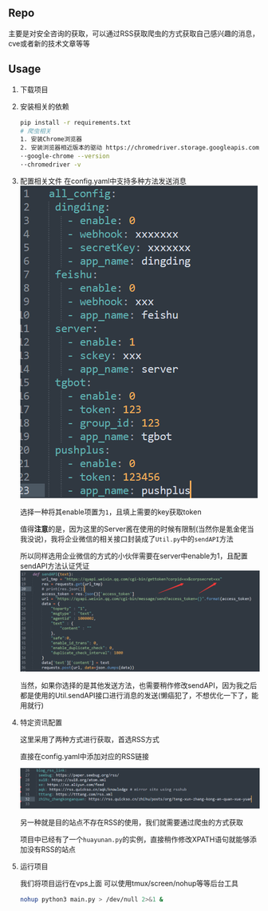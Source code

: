 ## Repo

主要是对安全咨询的获取，可以通过RSS获取爬虫的方式获取自己感兴趣的消息，cve或者新的技术文章等等

## Usage

1. 下载项目

2. 安装相关的依赖

   ```bash
   pip install -r requirements.txt
   # 爬虫相关
   1. 安装Chrome浏览器
   2. 安装浏览器相近版本的驱动 https://chromedriver.storage.googleapis.com/index.html
   ··google-chrome --version
   ··chromedriver -v
   ```

3. 配置相关文件
   在config.yaml中支持多种方法发送消息
   ![image-20220901102516363](README/image-20220901102516363.png)

   选择一种将其enable项置为`1`，且填上需要的key获取token

   值得**注意**的是，因为这里的Server酱在使用的时候有限制(当然你是氪金佬当我没说)，我将企业微信的相关接口封装成了`Util.py`中的`sendAPI`方法

   所以同样选用企业微信的方式的小伙伴需要在server中enable为1，且配置sendAPI方法认证凭证
   ![image-20220901103104652](README/image-20220901103104652.png)

   当然，如果你选择的是其他发送方法，也需要稍作修改sendAPI，因为我之后都是使用的Util.sendAPI接口进行消息的发送(懒癌犯了，不想优化一下了，能用就行)

4. 特定资讯配置

   这里采用了两种方式进行获取，首选RSS方式

   直接在config.yaml中添加对应的RSS链接

   ![image-20220901103842290](README/image-20220901103842290.png)

   另一种就是目的站点不存在RSS的使用，我们就需要通过爬虫的方式获取

   项目中已经有了一个`huayunan.py`的实例，直接稍作修改XPATH语句就能够添加没有RSS的站点

5. 运行项目

   我们将项目运行在vps上面
   可以使用tmux/screen/nohup等等后台工具

   ```bash
   nohup python3 main.py > /dev/null 2>&1 &
   ```

   